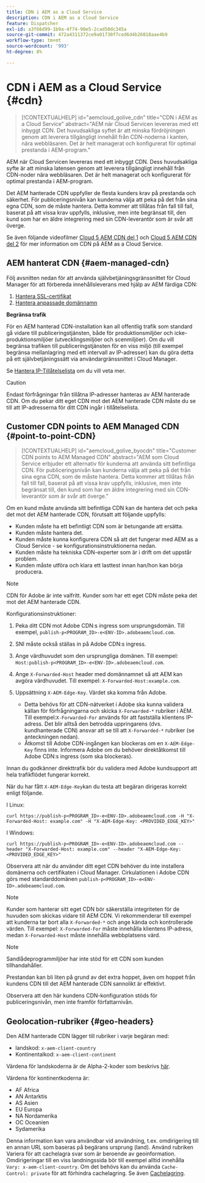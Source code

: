 ```yaml
---
title: CDN i AEM as a Cloud Service
description: CDN i AEM as a Cloud Service
feature: Dispatcher
exl-id: a3f66d99-1b9a-4f74-90e5-2cad50dc345a
source-git-commit: 472a4311372ce9a01730f7ced6d4b26018aae4b9
workflow-type: tm+mt
source-wordcount: '993'
ht-degree: 8%

---
```


# CDN i AEM as a Cloud Service {#cdn}

>[!CONTEXTUALHELP]
>id="aemcloud_golive_cdn"
>title="CDN i AEM as a Cloud Service"
>abstract="AEM när Cloud Servicen levereras med ett inbyggt CDN. Det huvudsakliga syftet är att minska fördröjningen genom att leverera tillgängligt innehåll från CDN-noderna i kanten, nära webbläsaren. Det är helt managerat och konfigurerat för optimal prestanda i AEM-program."

AEM när Cloud Servicen levereras med ett inbyggt CDN. Dess huvudsakliga syfte är att minska latensen genom att leverera tillgängligt innehåll från CDN-noder nära webbläsaren. Det är helt managerat och konfigurerat för optimal prestanda i AEM-program.

Det AEM hanterade CDN uppfyller de flesta kunders krav på prestanda och säkerhet. För publiceringsnivån kan kunderna välja att peka på det från sina egna CDN, som de måste hantera. Detta kommer att tillåtas från fall till fall, baserat på att vissa krav uppfylls, inklusive, men inte begränsat till, den kund som har en äldre integrering med sin CDN-leverantör som är svår att överge.

Se även följande videofilmer [Cloud 5 AEM CDN del 1](https://experienceleague.adobe.com/docs/experience-manager-learn/cloud-service/cloud-5/cloud5-aem-cdn-part1.html) och [Cloud 5 AEM CDN del 2](https://experienceleague.adobe.com/docs/experience-manager-learn/cloud-service/cloud-5/cloud5-aem-cdn-part2.html) för mer information om CDN på AEM as a Cloud Service.

## AEM hanterat CDN  {#aem-managed-cdn}

Följ avsnitten nedan för att använda självbetjäningsgränssnittet för Cloud Manager för att förbereda innehållsleverans med hjälp av AEM färdiga CDN:

1. [Hantera SSL-certifikat](/help/implementing/cloud-manager/managing-ssl-certifications/introduction.md)
1. [Hantera anpassade domännamn](/help/implementing/cloud-manager/custom-domain-names/introduction.md)

**Begränsa trafik**

För en AEM hanterad CDN-installation kan all offentlig trafik som standard gå vidare till publiceringstjänsten, både för produktionsmiljöer och icke-produktionsmiljöer (utvecklingsmiljöer och scenmiljöer). Om du vill begränsa trafiken till publiceringstjänsten för en viss miljö (till exempel begränsa mellanlagring med ett intervall av IP-adresser) kan du göra detta på ett självbetjäningssätt via användargränssnittet i Cloud Manager.

Se [Hantera IP-Tillåtelselista](/help/implementing/cloud-manager/ip-allow-lists/introduction.md) om du vill veta mer.

>[!CAUTION]
>
>Endast förfrågningar från tillåtna IP-adresser hanteras av AEM hanterade CDN. Om du pekar ditt eget CDN mot det AEM hanterade CDN måste du se till att IP-adresserna för ditt CDN ingår i tillåtelselista.

## Customer CDN points to AEM Managed CDN {#point-to-point-CDN}

>[!CONTEXTUALHELP]
>id="aemcloud_golive_byocdn"
>title="Customer CDN points to AEM Managed CDN"
>abstract="AEM som Cloud Service erbjuder ett alternativ för kunderna att använda sitt befintliga CDN. För publiceringsnivån kan kunderna välja att peka på det från sina egna CDN, som de måste hantera. Detta kommer att tillåtas från fall till fall, baserat på att vissa krav uppfylls, inklusive, men inte begränsat till, den kund som har en äldre integrering med sin CDN-leverantör som är svår att överge."

Om en kund måste använda sitt befintliga CDN kan de hantera det och peka det mot det AEM hanterade CDN, förutsatt att följande uppfylls:

* Kunden måste ha ett befintligt CDN som är betungande att ersätta.
* Kunden måste hantera det.
* Kunden måste kunna konfigurera CDN så att det fungerar med AEM as a Cloud Service - se konfigurationsinstruktionerna nedan.
* Kunden måste ha tekniska CDN-experter som är i drift om det uppstår problem.
* Kunden måste utföra och klara ett lasttest innan han/hon kan börja producera.

>[!NOTE]
>
>CDN för Adobe är inte valfritt. Kunder som har ett eget CDN måste peka det mot det AEM hanterade CDN.

Konfigurationsinstruktioner:

1. Peka ditt CDN mot Adobe CDN:s ingress som ursprungsdomän. Till exempel, `publish-p<PROGRAM_ID>-e<ENV-ID>.adobeaemcloud.com`.
1. SNI måste också ställas in på Adobe CDN:s ingress.
1. Ange värdhuvudet som den ursprungliga domänen. Till exempel: `Host:publish-p<PROGRAM_ID>-e<ENV-ID>.adobeaemcloud.com`.
1. Ange `X-Forwarded-Host` header med domännamnet så att AEM kan avgöra värdhuvudet. Till exempel: `X-Forwarded-Host:example.com`.
1. Uppsättning `X-AEM-Edge-Key`. Värdet ska komma från Adobe.

   * Detta behövs för att CDN-nätverket i Adobe ska kunna validera källan för förfrågningarna och skicka `X-Forwarded-*` rubriker i AEM. Till exempel:`X-Forwarded-For` används för att fastställa klientens IP-adress. Det blir alltså den betrodda uppringarens (dvs. kundhanterade CDN) ansvar att se till att `X-Forwarded-*` rubriker (se anteckningen nedan).
   * Åtkomst till Adobe CDN-ingången kan blockeras om en `X-AEM-Edge-Key` finns inte. Informera Adobe om du behöver direktåtkomst till Adobe CDN:s ingress (som ska blockeras).

Innan du godkänner direkttrafik bör du validera med Adobe kundsupport att hela trafikflödet fungerar korrekt.

När du har fått `X-AEM-Edge-Key`kan du testa att begäran dirigeras korrekt enligt följande.

I Linux:

```
curl https://publish-p<PROGRAM_ID>-e<ENV-ID>.adobeaemcloud.com -H "X-Forwarded-Host: example.com" -H "X-AEM-Edge-Key: <PROVIDED_EDGE_KEY>"
```

I Windows:

```
curl https://publish-p<PROGRAM_ID>-e<ENV-ID>.adobeaemcloud.com --header "X-Forwarded-Host: example.com" --header "X-AEM-Edge-Key: <PROVIDED_EDGE_KEY>"
```

Observera att när du använder ditt eget CDN behöver du inte installera domänerna och certifikaten i Cloud Manager. Cirkulationen i Adobe CDN görs med standarddomänen `publish-p<PROGRAM_ID>-e<ENV-ID>.adobeaemcloud.com`.

>[!NOTE]
>
>Kunder som hanterar sitt eget CDN bör säkerställa integriteten för de huvuden som skickas vidare till AEM CDN. Vi rekommenderar till exempel att kunderna tar bort alla `X-Forwarded-*` och ange kända och kontrollerade värden. Till exempel: `X-Forwarded-For` måste innehålla klientens IP-adress, medan `X-Forwarded-Host` måste innehålla webbplatsens värd.

>[!NOTE]
>
>Sandlådeprogrammiljöer har inte stöd för ett CDN som kunden tillhandahåller.

Prestandan kan bli liten på grund av det extra hoppet, även om hoppet från kundens CDN till det AEM hanterade CDN sannolikt är effektivt.

Observera att den här kundens CDN-konfiguration stöds för publiceringsnivån, men inte framför författarnivån.

## Geolocation-rubriker {#geo-headers}

Den AEM hanterade CDN lägger till rubriker i varje begäran med:

* landskod: `x-aem-client-country`
* Kontinentalkod: `x-aem-client-continent`

Värdena för landskoderna är de Alpha-2-koder som beskrivs [här](https://en.wikipedia.org/wiki/ISO_3166-1).

Värdena för kontinentkoderna är:

* AF Africa
* AN Antarktis
* AS Asien
* EU Europa
* NA Nordamerika
* OC Oceanien
* Sydamerika

Denna information kan vara användbar vid användning, t.ex. omdirigering till en annan URL som baseras på begärans ursprung (land). Använd rubriken Variera för att cachelagra svar som är beroende av geoinformation. Omdirigeringar till en viss landningssida bör till exempel alltid innehålla `Vary: x-aem-client-country`. Om det behövs kan du använda `Cache-Control: private` för att förhindra cachelagring. Se även [Cachelagring](/help/implementing/dispatcher/caching.md#html-text).
